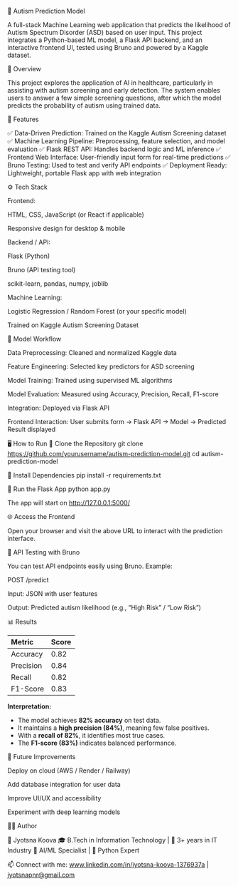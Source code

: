 🧠 Autism Prediction Model

A full-stack Machine Learning web application that predicts the likelihood of Autism Spectrum Disorder (ASD) based on user input.
This project integrates a Python-based ML model, a Flask API backend, and an interactive frontend UI, tested using Bruno and powered by a Kaggle dataset.

🚀 Overview

This project explores the application of AI in healthcare, particularly in assisting with autism screening and early detection.
The system enables users to answer a few simple screening questions, after which the model predicts the probability of autism using trained data.

🧩 Features

✅ Data-Driven Prediction: Trained on the Kaggle Autism Screening dataset
✅ Machine Learning Pipeline: Preprocessing, feature selection, and model evaluation
✅ Flask REST API: Handles backend logic and ML inference
✅ Frontend Web Interface: User-friendly input form for real-time predictions
✅ Bruno Testing: Used to test and verify API endpoints
✅ Deployment Ready: Lightweight, portable Flask app with web integration

⚙️ Tech Stack

Frontend:

HTML, CSS, JavaScript (or React if applicable)

Responsive design for desktop & mobile

Backend / API:

Flask (Python)

Bruno (API testing tool)

scikit-learn, pandas, numpy, joblib

Machine Learning:

Logistic Regression / Random Forest (or your specific model)

Trained on Kaggle Autism Screening Dataset

🧠 Model Workflow

Data Preprocessing: Cleaned and normalized Kaggle data

Feature Engineering: Selected key predictors for ASD screening

Model Training: Trained using supervised ML algorithms

Model Evaluation: Measured using Accuracy, Precision, Recall, F1-score

Integration: Deployed via Flask API

Frontend Interaction: User submits form → Flask API → Model → Predicted Result displayed

🖥️ How to Run
🔧 Clone the Repository
git clone https://github.com/yourusername/autism-prediction-model.git
cd autism-prediction-model

🧱 Install Dependencies
pip install -r requirements.txt

🧠 Run the Flask App
python app.py


The app will start on http://127.0.0.1:5000/

🌐 Access the Frontend

Open your browser and visit the above URL to interact with the prediction interface.

🧪 API Testing with Bruno

You can test API endpoints easily using Bruno.
Example:

POST /predict

Input: JSON with user features

Output: Predicted autism likelihood (e.g., “High Risk” / “Low Risk”)

📊 Results

| Metric | Score |
|:--|:--|
| Accuracy | 0.82 |
| Precision | 0.84 |
| Recall | 0.82 |
| F1-Score | 0.83 |

**Interpretation:**
- The model achieves **82% accuracy** on test data.
- It maintains a **high precision (84%)**, meaning few false positives.
- With a **recall of 82%**, it identifies most true cases.
- The **F1-score (83%)** indicates balanced performance.

🌱 Future Improvements

Deploy on cloud (AWS / Render / Railway)

Add database integration for user data

Improve UI/UX and accessibility

Experiment with deep learning models

👩‍💻 Author

👋 Jyotsna Koova
🎓 B.Tech in Information Technology | 💼 3+ years in IT Industry
🤖 AI/ML Specialist | 🐍 Python Expert

📫 Connect with me: www.linkedin.com/in/jyotsna-koova-1376937a
 | jyotsnapnr@gmail.com
